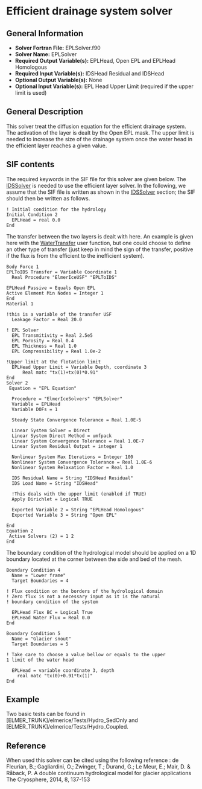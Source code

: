 # Efficient drainage system solver
## General Information
- **Solver Fortran File:** EPLSolver.f90
- **Solver Name:** EPLSolver
- **Required Output Variable(s):** EPLHead, Open EPL and EPLHead Homologous
- **Required Input Variable(s):** IDSHead Residual and IDSHead
- **Optional Output Variable(s):** None
- **Optional Input Variable(s):** EPL Head Upper Limit (required if the upper limit is used)

## General Description
This solver treat the diffusion equation for the efficient drainage system. The activation of the layer is dealt by the Open EPL mask. The upper limit is needed to increase the size of the drainage system once the water head in the efficient layer reaches a given value.

## SIF contents
The required keywords in the SIF file for this solver are given below. The [IDSSolver](./HydrologyIDS.md) is needed to use the efficient layer solver. In the following, we assume that the SIF file is written as shown in the [IDSSolver](./HydrologyIDS.md) section; the SIF should then be written as follows.

```
! Initial condition for the hydrology
Initial Condition 2
  EPLHead = real 0.0
End
```
The transfer between the two layers is dealt with here. An example is given here with the [WaterTransfer](../../UserFunctions/Documentation/WaterTransfer.md) user function, but one could choose to define an other type of transfer (just keep in mind the sign of the transfer, positive if the flux is from the efficient to the inefficient system).

```
Body Force 1
EPLToIDS Transfer = Variable Coordinate 1
  Real Procedure "ElmerIceUSF" "EPLToIDS"
    
EPLHead Passive = Equals Open EPL
Active Element Min Nodes = Integer 1
End
Material 1

!this is a variable of the transfer USF
  Leakage Factor = Real 20.0

! EPL Solver
  EPL Transmitivity = Real 2.5e5
  EPL Porosity = Real 0.4
  EPL Thickness = Real 1.0
  EPL Compressibility = Real 1.0e-2

!Upper limit at the flotation limit
  EPLHead Upper Limit = Variable Depth, coordinate 3
      Real matc "tx(1)+tx(0)*0.91"
End
Solver 2
 Equation = "EPL Equation"

  Procedure = "ElmerIceSolvers" "EPLSolver"
  Variable = EPLHead
  Variable DOFs = 1

  Steady State Convergence Tolerance = Real 1.0E-5

  Linear System Solver = Direct
  Linear System Direct Method = umfpack
  Linear System Convergence Tolerance = Real 1.0E-7
  Linear System Residual Output = integer 1

  Nonlinear System Max Iterations = Integer 100
  Nonlinear System Convergence Tolerance = Real 1.0E-6
  Nonlinear System Relaxation Factor = Real 1.0

  IDS Residual Name = String "IDSHead Residual"
  IDS Load Name = String "IDSHead"

  !This deals with the upper limit (enabled if TRUE)
  Apply Dirichlet = Logical TRUE

  Exported Variable 2 = String "EPLHead Homologous"
  Exported Variable 3 = String "Open EPL"

End
Equation 2
 Active Solvers (2) = 1 2
End
```
The boundary condition of the hydrological model should be applied on a 1D boundary located at the corner between the side and bed of the mesh.

```
Boundary Condition 4
  Name = "Lower frame"
  Target Boundaries = 4
  
! Flux condition on the borders of the hydrological domain
! Zero flux is not a necessary input as it is the natural 
! boundary condition of the system

  EPLHead Flux BC = Logical True 
  EPLHead Water Flux = Real 0.0
End

Boundary Condition 5
  Name = "Glacier snout"
  Target Boundaries = 5
  
! Take care to choose a value bellow or equals to the upper 
1 limit of the water head
  
  EPLHead = variable coordinate 3, depth
    real matc "tx(0)+0.91*tx(1)"
End
```

## Example
Two basic tests can be found in [ELMER_TRUNK]/elmerice/Tests/Hydro_SedOnly and [ELMER_TRUNK]/elmerice/Tests/Hydro_Coupled.

## Reference
When used this solver can be cited using the following reference :
de Fleurian, B.; Gagliardini, O.; Zwinger, T.; Durand, G.; Le Meur, E.; Mair, D. & Råback, P. A double continuum hydrological model for glacier applications The Cryosphere, 2014, 8, 137-153

